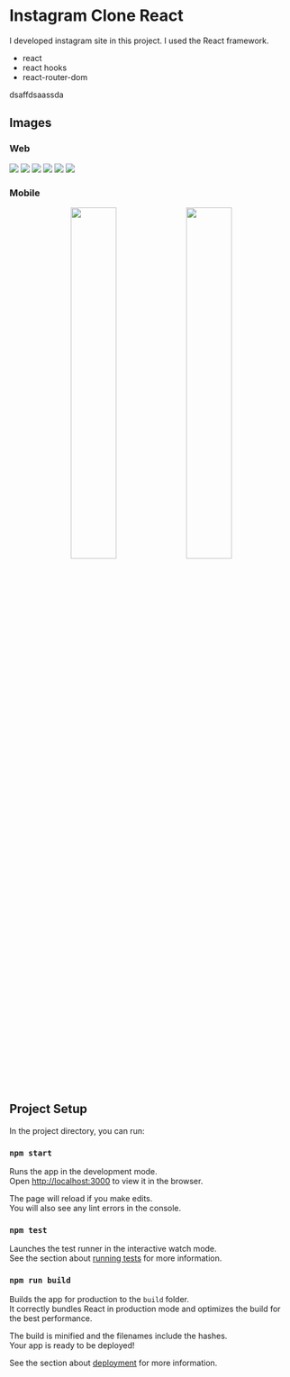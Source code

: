 # Instagram Clone React


I developed instagram site in this project. I used the React framework.

- react
- react hooks
- react-router-dom



dsaffdsaassda

## Images

### Web

<img src="https://github.com/mucahit-sahin/instagram-clone-react/blob/master/img/Screenshot_2.png"/>
<img src="https://github.com/mucahit-sahin/instagram-clone-react/blob/master/img/Screenshot_3.png"/>
<img src="https://github.com/mucahit-sahin/instagram-clone-react/blob/master/img/Screenshot_4.png"/>
<img src="https://github.com/mucahit-sahin/instagram-clone-react/blob/master/img/Screenshot_5.png"/>
<img src="https://github.com/mucahit-sahin/instagram-clone-react/blob/master/img/Screenshot_6.png"/>
<img src="https://github.com/mucahit-sahin/instagram-clone-react/blob/master/img/Screenshot_1.png"/>

### Mobile




<p align="center">
    <img src="https://github.com/mucahit-sahin/instagram-clone-react/blob/master/img/Screenshot_7.png" width="40%"/>
    <img src="https://github.com/mucahit-sahin/instagram-clone-react/blob/master/img/Screenshot_8.png" width="40%"/>
</p>

## Project Setup

In the project directory, you can run:

### `npm start`

Runs the app in the development mode.\
Open [http://localhost:3000](http://localhost:3000) to view it in the browser.

The page will reload if you make edits.\
You will also see any lint errors in the console.

### `npm test`

Launches the test runner in the interactive watch mode.\
See the section about [running tests](https://facebook.github.io/create-react-app/docs/running-tests) for more information.

### `npm run build`

Builds the app for production to the `build` folder.\
It correctly bundles React in production mode and optimizes the build for the best performance.

The build is minified and the filenames include the hashes.\
Your app is ready to be deployed!


See the section about [deployment](https://facebook.github.io/create-react-app/docs/deployment) for more information.
